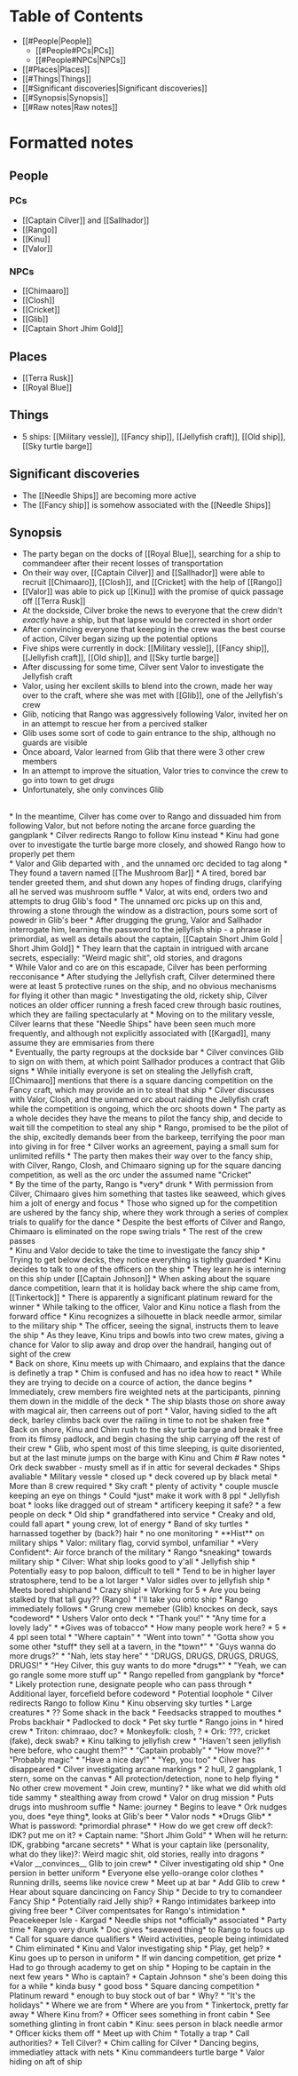 # Table of Contents
- [[#People|People]]
	- [[#People#PCs|PCs]]
	- [[#People#NPCs|NPCs]]
- [[#Places|Places]]
- [[#Things|Things]]
- [[#Significant discoveries|Significant discoveries]]
- [[#Synopsis|Synopsis]]
- [[#Raw notes|Raw notes]]
# Formatted notes
## People
### PCs
* [[Captain Cilver]] and [[Sallhador]]
* [[Rango]]
* [[Kinu]]
* [[Valor]]
### NPCs
* [[Chimaaro]]
* [[Closh]]
* [[Cricket]]
* [[Glib]]
* [[Captain Short Jhim Gold]]
## Places
* [[Terra Rusk]]
* [[Royal Blue]]
## Things
* 5 ships: [[Military vessle]], [[Fancy ship]], [[Jellyfish craft]], [[Old ship]], [[Sky turtle barge]]
## Significant discoveries
* The [[Needle Ships]] are becoming more active
* The [[Fancy ship]] is somehow associated with the [[Needle Ships]]
## Synopsis
* The party began on the docks of [[Royal Blue]], searching for a ship to commandeer after their recent losses of transportation
* On their way over, [[Captain Cilver]] and [[Sallhador]] were able to recruit [[Chimaaro]], [[Closh]], and [[Cricket] with the help of [[Rango]]
* [[Valor]] was able to pick up [[Kinu]] with the promise of quick passage off [[Terra Rusk]]
* At the dockside, Cilver broke the news to everyone that the crew didn't *exactly* have a ship, but that lapse would be corrected in short order
* After convincing everyone that keeping in the crew was the best course of action, Cilver began sizing up the potential options
* Five ships were currently in dock: [[Military vessle]], [[Fancy ship]], [[Jellyfish craft]], [[Old ship]], and [[Sky turtle barge]]
* After discussing for some time, Cilver sent Valor to investigate the Jellyfish craft
* Valor, using her excilent skills to blend into the crown, made her way over to the craft, where she was met with [[Glib]], one of the Jellyfish's crew
* Glib, noticing that Rango was aggressively following Valor, invited her on in an attempt to rescue her from a percived stalker
* Glib uses some sort of code to gain entrance to the ship, although no guards are visible
* Once aboard, Valor learned from Glib that there were 3 other crew members
* In an attempt to improve the situation, Valor tries to convince the crew to go into town to get *drugs*
* Unfortunately, she only convinces Glib
<br>
* In the meantime, Cilver has come over to Rango and dissuaded him from following Valor, but not before noting the arcane force guarding the gangplank
* Cilver redirects Rango to follow Kinu instead
* Kinu had gone over to investigate the turtle barge more closely, and showed Rango how to properly pet them
<br>
* Valor and Glib departed with , and the unnamed orc decided to tag along
* They found a tavern named [[The Mushroom Bar]]
* A tired, bored bar tender greeted them, and shut down any hopes of finding drugs, clarifying all he served was mushroom suffle
* Valor, at wits end, orders two and attempts to drug Glib's food
* The unnamed orc picks up on this and, throwing a stone through the window as a distraction, pours some sort of powedr in Glib's beer
* After drugging the grung, Valor and Sallhador interrogate him, learning the password to the jellyfish ship - a phrase in primordial, as well as details about the captain, [[Captain Short Jhim Gold | Short Jhim Gold]]
* They learn that the captain in intrigued with arcane secrets, especially: "Weird magic shit", old stories, and dragons
<br>
* While Valor and co are on this escapade, Cilver has been performing recconisance
* After studying the Jellyfish craft, Cilver determined there were at least 5 protective runes on the ship, and no obvious mechanisms for flying it other than magic
* Investigating the old, rickety ship, Cilver notices an older officer running a fresh faced crew through basic routines, which they are failing spectacularly at
* Moving on to the military vessle, Cilver learns that these "Needle Ships" have been seen much more frequently, and although not explicitly associated with [[Kargad]], many assume they are emmisaries from there
<br>
* Eventually, the party regroups at the dockside bar
* Cilver convinces Glib to sign on with them, at which point Sallhador produces a contract that Glib signs
* While initially everyone is set on stealing the Jellyfish craft, [[Chimaaro]] mentions that there is a square dancing competition on the Fancy craft, which may provide an in to steal that ship
* Cilver discusses with Valor, Closh, and the unnamed orc about raiding the Jellyfish craft while the competition is ongoing, which the orc shoots down
* The party as a whole decides they have the means to pilot the fancy ship, and decide to wait till the competition to steal any ship
* Rango, promised to be the pilot of the ship, excitedly demands beer from the barkeep, terrifying the poor man into giving in for free
* Cilver works an agreement, paying a small sum for unlimited refills
* The party then makes their way over to the fancy ship, with Cilver, Rango, Closh, and Chimaaro signing up for the square dancing competition, as well as the orc under the assumed name "Cricket"
<br>
* By the time of the party, Rango is *very* drunk
* With permission from Cilver, Chimaaro gives him something that tastes like seaweed, which gives him a jolt of energy and focus
* Those who signed up for the competition are ushered by the fancy ship, where they work through a series of complex trials to qualify for the dance
* Despite the best efforts of Cilver and Rango, Chimaaro is eliminated on the rope swing trials
* The rest of the crew passes
<br>
* Kinu and Valor decide to take the time to investigate the fancy ship
* Trying to get below decks, they notice everything is tightly guarded
* Kinu decides to talk to one of the officers on the ship
* They learn he is interning on this ship under [[Captain Johnson]]
* When asking about the square dance competition, learn that it is holiday back where the ship came from, [[Tinkertock]]
* There is apparently a significant platinum reward for the winner
* While talking to the officer, Valor and Kinu notice a flash from the forward office
* Kinu recognizes a silhouette in black needle armor, similar to the military ship
* The officer, seeing the signal, instructs them to leave the ship
* As they leave, Kinu trips and bowls into two crew mates, giving a chance for Valor to slip away and drop over the handrail, hanging out of sight of the crew
<br>
* Back on shore, Kinu meets up with Chimaaro, and explains that the dance is definetly a trap
* Chim is confused and has no idea how to react
* While they are trying to decide on a cource of action, the dance begins
* Immediately, crew members fire weighted nets at the participants, pinning them down in the middle of the deck
* The ship blasts those on shore away with magical air, then carreens out of port
* Valor, having sidled to the aft deck, barley climbs back over the railing in time to not be shaken free
* Back on shore, Kinu and Chim rush to the sky turtle barge and break it free from its flimsy padlock, and begin chasing the ship carrying off the rest of their crew
* Glib, who spent most of this time sleeping, is quite disoriented, but at the last minute jumps on the barge with Kinu and Chim
# Raw notes
* Ork deck swabber - musty smell as if in attic for several deckades
* Ships avaliable
	* Military vessle
		* closed up
		* deck covered up by black metal
		* More than 8 crew required
	* Sky craft
		* plenty of activity
		* couple muscle keeping an eye on things
		* Could *just* make it work with 8 ppl
	* Jellyfish boat
		* looks like dragged out of stream
		* artificery keeping it safe?
		* a few people on deck
	* Old ship
		* grandfathered into service
		* Creaky and old, could fall apart
		* young crew, lot of energy
	* Band of sky turtles
		* harnassed together by (back?) hair
		* no one monitoring
* **Hist** on military ships
	* Valor: military flag, corvid symbol, unfamiliar
		* *Very Confident*: Air force branch of the military
* Rango *sneaking* towards military ship
* Cilver: What ship looks good to y'all
	* Jellyfish ship
		* Potentially easy to pop baloon, difficult to tell
		* Tend to be in higher layer stratosphere, tend to be a lot larger
* Valor sidles over to jellyfish ship
	* Meets bored shiphand
		* Crazy ship!
		* Working for 5
		* Are you being stalked by that tall guy?? (Rango)
		* I'll take you onto ship
* Rango immediately follows
* Grung crew memeber (Glib) knockes on deck, says *codeword*
* Ushers Valor onto deck
	* "Thank you!"
	* "Any time for a lovely lady"
	* *Gives was of tobacco*
	* How many people work here?
		* 5
	* 4 ppl seen total
	* "Where captain"
	* "Went into town"
	* "Gotta show you some other *stuff* they sell at a tavern, in the *town*"
	* "Guys wanna do more drugs?"
	* "Nah, lets stay here"
	* "DRUGS, DRUGS, DRUGS, DRUGS, DRUGS!"
	* "Hey Cilver, this guy wants to do more *drugs*"
	* "Yeah, we can go rangle some more stuff up"
* Rango repelled from gangplank by *force*
	* Likely protection rune, designate people who can pass through
	* Additional layer, forcefield before codeword
	* Potential loophole
* Cilver redirects Rango to follow Kinu
* Kinu observing sky turtles
	* Large creatures
	* ?? Some shack in the back
	* Feedsacks strapped to mouthes
	* Probs backhair
	* Padlocked to dock
	* Pet sky turtle
	* Rango joins in
* hired crew
	* Triton: chimraao, doc?
	* Monkeyfolk: closh, ?
	* Ork: ???, cricket (fake), deck swab?
* Kinu talking to jellyfish crew
	* "Haven't seen jellyfish here before, who caught them?"
	* "Captain probably"
	* "How move?"
	* "Probably magic"
	* "Have a nice day!"
	* "Yep, you too"
	* Cilver has disappeared
* Cilver investigating arcane markings
	* 2 hull, 2 gangplank, 1 stern, some on the canvas
	* All protection/detection, none to help flying
	* No other crew movement
	* Join crew, muntiny?
		* like what we did whith old tide sammy
	* stealthing away from crowd
* Valor on drug mission
	* Puts drugs into mushroom suffle
	* Name: journey
	* Begins to leave
	* Ork nudges you, does *eye thing*, looks at Glib's beer
	* Valor nods
	* *Drugs Glib*
		* What is password: *primordial phrase*
		* How do we get crew off deck?: IDK? put me on it?
		* Captain name: "Short Jhim Gold"
		* When will he return: IDK, grabbing *arcane secrets*
		* What is your captain like (personality, what do they like)?: Weird magic shit, old stories, really into dragons
		* *Valor __convinces__ Glib to join crew* 
* Cilver investigating old ship
	*  One persion in better uniform
	*  Everyone else yello-orange color clothes
	*  Running drills, seems like novice crew
*  Meet up at bar
	*  Add Glib to crew
	*  Hear about square dancincing on Fancy Ship
	*  Decide to try to comandeer Fancy Ship
		*  Potentially raid Jelly ship?
	*  Rango intimidates barkeep into giving free beer
		*  Cilver compentsates for Rango's intimidation
	*  Peacekeeper Isle - Kargad
		*  Needle ships not *officially* associated
*  Party time
	*  Rango very drunk
		*  Doc gives *seaweed thing* to Rango to foucs up
	*  Call for square dance qualifiers
		*  Weird activities, people being intimidated
		*  Chim eliminated
	*  Kinu and Valor investigating ship
		*  Play, get help?
		*  Kinu goes up to person in uniform
			*  If win dancing competition, get prize
			*  Had to go through academy to get on ship
				* Hoping to be captain in the next few years
			* Who is captain?
				* Captain Johnson
					* she's been doing this for a while
					* kinda busy
					* good boss
			* Square dancing competition
				* Platinum reward
					* enough to buy stock out of bar
				* Why?
					* "It's the holidays"
						* Where we are from
			* Where are you from
				* Tinkertock, pretty far away
			*  Where Kinu from?
			*  Officer sees something in front cabin
				*  See something glinting in front cabin
				*  Kinu: sees person in black needle armor
				*  Officer kicks them off
			*  Meet up with Chim
				*  Totally a trap
				*  Call authorities?
				*  Tell Cilver?
					*  Chim calling for Cilver
		*  Dancing begins, immediatley attack with nets
		*  Kinu commandeers turtle barge
		*  Valor hiding on aft of ship